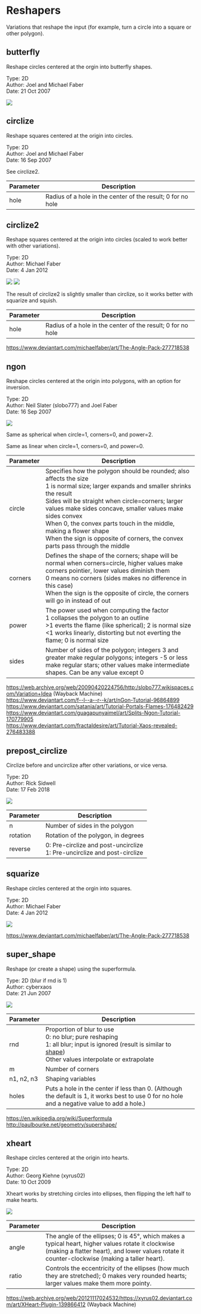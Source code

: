 # Reshapers
Variations that reshape the input (for example, turn a circle into a square or other polygon).

## butterfly
Reshape circles centered at the orgin into butterfly shapes.

Type: 2D  
Author: Joel and Michael Faber  
Date: 21 Oct 2007  

[![](butterfly-1.png)](butterfly-1.flame)

## circlize
Reshape squares centered at the origin into circles.

Type: 2D  
Author: Joel and Michael Faber  
Date: 16 Sep 2007  

See circlize2.

| Parameter | Description |
| --- | --- |
| hole | Radius of a hole in the center of the result; 0 for no hole |

## circlize2
Reshape squares centered at the origin into circles (scaled to work better with other variations).

Type: 2D  
Author: Michael Faber  
Date: 4 Jan 2012

[![](circlize2-1.png)](circlize2-1.flame)
[![](circlize2-2.png)](circlize2-2.flame)

The result of circlize2 is slightly smaller than circlize, so it works better with squarize and squish.  

| Parameter | Description |
| --- | --- |
| hole | Radius of a hole in the center of the result; 0 for no hole |

https://www.deviantart.com/michaelfaber/art/The-Angle-Pack-277718538  

## ngon
Reshape circles centered at the origin into polygons, with an option for inversion.

Type: 2D  
Author: Neil Slater (slobo777) and Joel Faber  
Date: 16 Sep 2007  

[![](ngon-1.png)](ngon-1.flame)

Same as spherical when circle=1, corners=0, and power=2.

Same as linear when circle=1, corners=0, and power=0.

| Parameter | Description |
| --- | --- |
| circle | Specifies how the polygon should be rounded; also affects the size<br>1 is normal size; larger expands and smaller shrinks the result<br>Sides will be straight when circle=corners; larger values make sides concave, smaller values make sides convex<br>When 0, the convex parts touch in the middle, making a flower shape<br>When the sign is opposite of corners, the convex parts pass through the middle
| corners | Defines the shape of the corners; shape will be normal when corners=circle, higher values make corners pointier, lower values diminish them<br>0 means no corners (sides makes no difference in this case)<br>When the sign is the opposite of circle, the corners will go in instead of out |
| power | The power used when computing the factor<br>1 collapses the polygon to an outline<br>>1 everts the flame (like spherical); 2 is normal size<br><1 works linearly, distorting but not everting the flame; 0 is normal size |
| sides | Number of sides of the polygon; integers 3 and greater make regular polygons; integers -5 or less make regular stars; other values make intermediate shapes. Can be any value except 0 |

https://web.archive.org/web/20090420224756/http:/slobo777.wikispaces.com/Variation+Idea (Wayback Machine)  
https://www.deviantart.com/f--l--a--r--k/art/nGon-Tutorial-96864899  
https://www.deviantart.com/satania/art/Tutorial-Portals-Flames-176482429  
https://www.deviantart.com/guagapunyaimel/art/Splits-Ngon-Tutorial-170779905  
https://www.deviantart.com/fractaldesire/art/Tutorial-Xaos-revealed-276483388  

## prepost_circlize
Circlize before and uncirclize after other variations, or vice versa.

Type: 2D  
Author: Rick Sidwell  
Date: 17 Feb 2018    

[![](prepost_circlize-1.png)](prepost_circlize-1.flame)

| Parameter | Description |
| --- | --- |
| n | Number of sides in the polygon |
| rotation | Rotation of the polygon, in degrees |
| reverse | 0: Pre-circlize and post-uncirclize<br>1: Pre-uncirclize and post-circlize

## squarize
Reshape circles centered at the orgin into squares.

Type: 2D  
Author: Michael Faber  
Date: 4 Jan 2012  

[![](squarize-1.png)](squarize-1.flame)

https://www.deviantart.com/michaelfaber/art/The-Angle-Pack-277718538  

## super_shape
Reshape (or create a shape) using the superformula.

Type: 2D (blur if rnd is 1)  
Author: cyberxaos  
Date: 21 Jun 2007  

[![](super_shape-1.png)](super_shape-1.flame)

| Parameter | Description |
| --- | --- |
| rnd | Proportion of blur to use<br>0: no blur; pure reshaping<br>1: all blur; input is ignored (result is similar to [shape](../halfblurs/halfblurs.md#shape))<br>Other values interpolate or extrapolate |
| m | Number of corners |
| n1, n2, n3 | Shaping variables |
| holes | Puts a hole in the center if less than 0. (Although the default is 1, it works best to use 0 for no hole and a negative value to add a hole.) |

https://en.wikipedia.org/wiki/Superformula  
http://paulbourke.net/geometry/supershape/  

## xheart
Reshape circles centered at the origin into hearts.

Type: 2D  
Author: Georg Kiehne (xyrus02)  
Date: 10 Oct 2009  

Xheart works by stretching circles into ellipses, then flipping the left half to make hearts.

[![](xheart-1.png)](xheart-1.flame)

| Parameter | Description |
| --- | --- |
| angle | The angle of the ellipses; 0 is 45°, which makes a typical heart, higher values rotate it clockwise (making a flatter heart), and lower values rotate it counter-clockwise (making a taller heart). |
| ratio | Controls the eccentricity of the ellipses (how much they are stretched); 0 makes very rounded hearts; larger values make them more pointy. |

https://web.archive.org/web/20121117024532/https://xyrus02.deviantart.com/art/XHeart-Plugin-139866412 (Wayback Machine)
